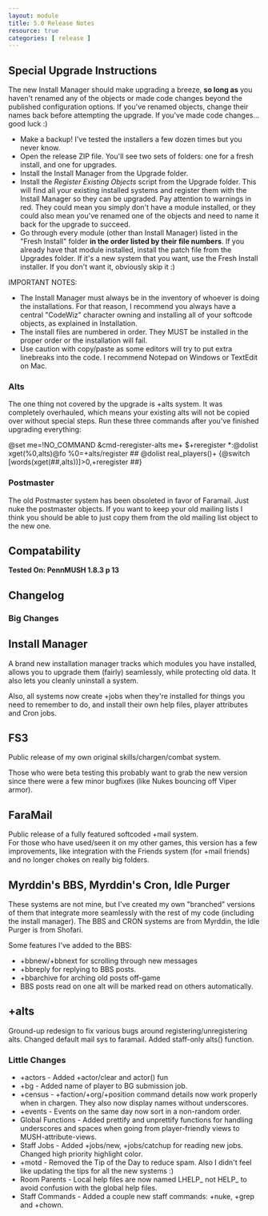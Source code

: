 ```yaml
---
layout: module
title: 5.0 Release Notes
resource: true
categories: [ release ]
---
```


## Special Upgrade Instructions

The new Install Manager should make upgrading a breeze, **so long as** you haven't renamed any of the objects or made code changes beyond the published configuration options.  If you've renamed objects, change their names back before attempting the upgrade.  If you've made code changes... good luck :)

* Make a backup!   I've tested the installers a few dozen times but you never know.
* Open the release ZIP file.  You'll see two sets of folders: one for a fresh install, and one for upgrades.
* Install the Install Manager from the Upgrade folder.
* Install the *Register Existing Objects* script from the Upgrade folder.  This will find all your existing installed systems and register them with the Install Manager so they can be upgraded.  Pay attention to warnings in red.  They could mean you simply don't have a module installed, or they could also mean you've renamed one of the objects and need to name it back for the upgrade to succeed.
* Go through every module (other than Install Manager) listed in the "Fresh Install" folder **in the order listed by their file numbers**.  If you already have that module installed, install the patch file from the Upgrades folder.  If it's a new system that you want, use the Fresh Install installer.  If you don't want it, obviously skip it :)

IMPORTANT NOTES:

* The Install Manager must always be in the inventory of whoever is doing the installations. For that reason, I recommend you always have a central "CodeWiz" character owning and installing all of your softcode objects, as explained in Installation.
* The install files are numbered in order. They MUST be installed in the proper order or the installation will fail.
* Use caution with copy/paste as some editors will try to put extra linebreaks into the code. I recommend Notepad on Windows or TextEdit on Mac.

### Alts
The one thing not covered by the upgrade is +alts system. It was completely overhauled, which means your existing alts will not be copied over without special steps.  Run these three commands after you've finished upgrading everything:

  @set me=!NO_COMMAND
  &cmd-reregister-alts me+ $+reregister *:@dolist xget(%0,alts)@fo %0=+alts/register ##
  @dolist real_players()+ {@switch [words(xget(##,alts))]>0,+reregister ##}

### Postmaster

The old Postmaster system has been obsoleted in favor of Faramail.  Just nuke the postmaster objects.  If you want to keep your old mailing lists I think you should be able to just copy them from the old mailing list object to the new one.

## Compatability
**Tested On: PennMUSH 1.8.3 p 13**

## Changelog

### Big Changes

Install Manager
----
A brand new installation manager tracks which modules you have installed, allows you to upgrade them (fairly) seamlessly, while protecting old data.  It also lets you cleanly uninstall a system.

Also, all systems now create +jobs when they're installed for things you need to remember to do, and install their own help files, player attributes and Cron jobs.

FS3
----
Public release of my own original skills/chargen/combat system.

Those who were beta testing this probably want to grab the new version since there were a few minor bugfixes (like Nukes bouncing off Viper armor).

FaraMail
----
Public release of a fully featured softcoded +mail system.  
For those who have used/seen it on my other games, this version has a few improvements, like integration with the Friends system (for +mail friends) and no longer chokes on really big folders.

Myrddin's BBS, Myrddin's Cron, Idle Purger
----
These systems are not mine, but I've created my own "branched" versions of them that integrate more seamlessly with the rest of my code (including the install manager).  The BBS and CRON systems are from Myrddin, the Idle Purger is from Shofari.  

Some features I've added to the BBS:

* +bbnew/+bbnext for scrolling through new messages
* +bbreply for replying to BBS posts.
* +bbarchive for arching old posts off-game 
* BBS posts read on one alt will be marked read on others automatically.

+alts
----
Ground-up redesign to fix various bugs around registering/unregistering alts.  Changed default mail sys to faramail.  Added staff-only alts() function.

### Little Changes

* +actors - Added +actor/clear and actor() fun
* +bg - Added name of player to BG submission job.
* +census - +faction/+org/+position command details now work properly when in chargen.  They also now display names without underscores.
* +events - Events on the same day now sort in a non-random order.
* Global Functions - Added prettify and unprettify functions for handling underscores and spaces when going from player-friendly views to MUSH-attribute-views.
* Staff Jobs -  Added +jobs/new, +jobs/catchup for reading new jobs.  Changed high priority highlight color.
* +motd - Removed the Tip of the Day to reduce spam.  Also I didn't feel like updating the tips for all the new systems :)
* Room Parents - Local help files are now named LHELP_<topic> not HELP_<topic> to avoid confusion with the global help files.
* Staff Commands - Added a couple new staff commands: +nuke, +grep and +chown.

